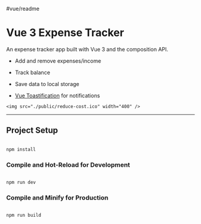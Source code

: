 #vue/readme

# Vue 3 Expense Tracker

  

An expense tracker app built with Vue 3 and the composition API.

  

- Add and remove expenses/income

- Track balance

- Save data to local storage

- [Vue Toastification](https://github.com/Maronato/vue-toastification) for notifications

  

`<img src="./public/reduce-cost.ico" width="400" />`

  

---

  

## Project Setup

  

```sh

npm install

```

  

### Compile and Hot-Reload for Development

  

```sh

npm run dev

```

  

### Compile and Minify for Production

  

```sh

npm run build

```